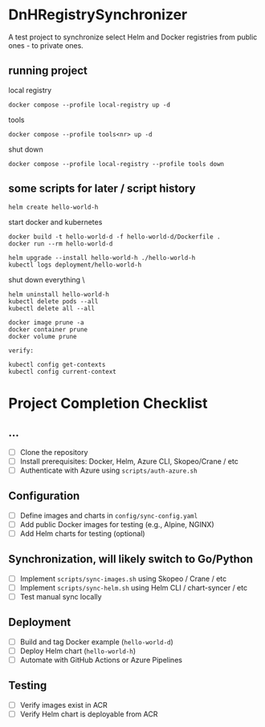 # DnHRegistrySynchronizer
A test project to synchronize select Helm and Docker registries from public ones - to private ones.

## running project

local registry
```
docker compose --profile local-registry up -d
```

tools
```
docker compose --profile tools<nr> up -d
```

shut down
```
docker compose --profile local-registry --profile tools down
```

## some scripts for later / script history

```
helm create hello-world-h
```

start docker and kubernetes

```
docker build -t hello-world-d -f hello-world-d/Dockerfile .
docker run --rm hello-world-d
```

```
helm upgrade --install hello-world-h ./hello-world-h
kubectl logs deployment/hello-world-h
```

shut down everything \

```
helm uninstall hello-world-h
kubectl delete pods --all
kubectl delete all --all

docker image prune -a
docker container prune
docker volume prune

verify:

kubectl config get-contexts
kubectl config current-context
```

# Project Completion Checklist

## ...
- [ ] Clone the repository
- [ ] Install prerequisites: Docker, Helm, Azure CLI, Skopeo/Crane / etc
- [ ] Authenticate with Azure using `scripts/auth-azure.sh`

## Configuration
- [ ] Define images and charts in `config/sync-config.yaml`
- [ ] Add public Docker images for testing (e.g., Alpine, NGINX)
- [ ] Add Helm charts for testing (optional)

## Synchronization, will likely switch to Go/Python
- [ ] Implement `scripts/sync-images.sh` using Skopeo / Crane / etc
- [ ] Implement `scripts/sync-helm.sh` using Helm CLI / chart-syncer / etc
- [ ] Test manual sync locally

## Deployment
- [ ] Build and tag Docker example (`hello-world-d`)
- [ ] Deploy Helm chart (`hello-world-h`)
- [ ] Automate with GitHub Actions or Azure Pipelines

## Testing
- [ ] Verify images exist in ACR
- [ ] Verify Helm chart is deployable from ACR